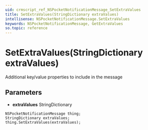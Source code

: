```yaml
---
uid: crmscript_ref_NSPocketNotificationMessage_SetExtraValues
title: SetExtraValues(StringDictionary extraValues)
intellisense: NSPocketNotificationMessage.SetExtraValues
keywords: NSPocketNotificationMessage, GetExtraValues
so.topic: reference
---
```


# SetExtraValues(StringDictionary extraValues)

Additional key/value properties to include in the message

## Parameters

* **extraValues** StringDictionary

```crmscript
NSPocketNotificationMessage thing;
StringDictionary extraValues;
thing.SetExtraValues(extraValues);
```

